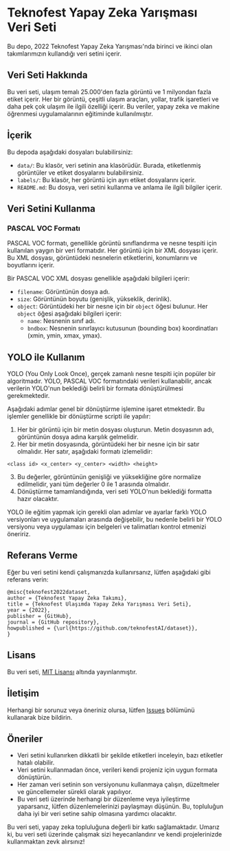 # Teknofest Yapay Zeka Yarışması Veri Seti

Bu depo, 2022 Teknofest Yapay Zeka Yarışması'nda birinci ve ikinci olan takımlarımızın kullandığı veri setini içerir.

## Veri Seti Hakkında

Bu veri seti, ulaşım temalı 25.000'den fazla görüntü ve 1 milyondan fazla etiket içerir. Her bir görüntü, çeşitli ulaşım araçları, yollar, trafik işaretleri ve daha pek çok ulaşım ile ilgili özelliği içerir. Bu veriler, yapay zeka ve makine öğrenmesi uygulamalarının eğitiminde kullanılmıştır.

## İçerik

Bu depoda aşağıdaki dosyaları bulabilirsiniz:

- `data/`: Bu klasör, veri setinin ana klasörüdür. Burada, etiketlenmiş görüntüler ve etiket dosyalarını bulabilirsiniz.
- `labels/`: Bu klasör, her görüntü için ayrı etiket dosyalarını içerir.
- `README.md`: Bu dosya, veri setini kullanma ve anlama ile ilgili bilgiler içerir.

## Veri Setini Kullanma

### PASCAL VOC Formatı

PASCAL VOC formatı, genellikle görüntü sınıflandırma ve nesne tespiti için kullanılan yaygın bir veri formatıdır. Her görüntü için bir XML dosyası içerir. Bu XML dosyası, görüntüdeki nesnelerin etiketlerini, konumlarını ve boyutlarını içerir.

Bir PASCAL VOC XML dosyası genellikle aşağıdaki bilgileri içerir:

- `filename`: Görüntünün dosya adı.
- `size`: Görüntünün boyutu (genişlik, yükseklik, derinlik).
- `object`: Görüntüdeki her bir nesne için bir `object` öğesi bulunur. Her `object` öğesi aşağıdaki bilgileri içerir:
  - `name`: Nesnenin sınıf adı.
  - `bndbox`: Nesnenin sınırlayıcı kutusunun (bounding box) koordinatları (xmin, ymin, xmax, ymax).

## YOLO ile Kullanım

YOLO (You Only Look Once), gerçek zamanlı nesne tespiti için popüler bir algoritmadır. YOLO, PASCAL VOC formatındaki verileri kullanabilir, ancak verilerin YOLO'nun beklediği belirli bir formata dönüştürülmesi gerekmektedir. 

Aşağıdaki adımlar genel bir dönüştürme işlemine işaret etmektedir. Bu işlemler genellikle bir dönüştürme scripti ile yapılır:

1. Her bir görüntü için bir metin dosyası oluşturun. Metin dosyasının adı, görüntünün dosya adına karşılık gelmelidir.
2. Her bir metin dosyasında, görüntüdeki her bir nesne için bir satır olmalıdır. Her satır, aşağıdaki formatı izlemelidir:
```
<class id> <x_center> <y_center> <width> <height>
```

3. Bu değerler, görüntünün genişliği ve yüksekliğine göre normalize edilmelidir, yani tüm değerler 0 ile 1 arasında olmalıdır.
4. Dönüştürme tamamlandığında, veri seti YOLO'nun beklediği formatta hazır olacaktır.

YOLO ile eğitim yapmak için gerekli olan adımlar ve ayarlar farklı YOLO versiyonları ve uygulamaları arasında değişebilir, bu nedenle belirli bir YOLO versiyonu veya uygulaması için belgeleri ve talimatları kontrol etmenizi öneririz.



## Referans Verme

Eğer bu veri setini kendi çalışmanızda kullanırsanız, lütfen aşağıdaki gibi referans verin:

```
@misc{teknofest2022dataset,
author = {Teknofest Yapay Zeka Takımı},
title = {Teknofest Ulaşımda Yapay Zeka Yarışması Veri Seti},
year = {2022},
publisher = {GitHub},
journal = {GitHub repository},
howpublished = {\url{https://github.com/teknofestAI/dataset}},
}
```


## Lisans

Bu veri seti, [MIT Lisansı](LICENSE) altında yayınlanmıştır.

## İletişim

Herhangi bir sorunuz veya öneriniz olursa, lütfen [Issues](https://github.com/teknofestAI/dataset/issues) bölümünü kullanarak bize bildirin.

## Öneriler

- Veri setini kullanırken dikkatli bir şekilde etiketleri inceleyin, bazı etiketler hatalı olabilir.
- Veri setini kullanmadan önce, verileri kendi projeniz için uygun formata dönüştürün.
- Her zaman veri setinin son versiyonunu kullanmaya çalışın, düzeltmeler ve güncellemeler sürekli olarak yapılıyor.
- Bu veri seti üzerinde herhangi bir düzenleme veya iyileştirme yaparsanız, lütfen düzenlemelerinizi paylaşmayı düşünün. Bu, topluluğun daha iyi bir veri setine sahip olmasına yardımcı olacaktır.

Bu veri seti, yapay zeka topluluğuna değerli bir katkı sağlamaktadır. Umarız ki, bu veri seti üzerinde çalışmak sizi heyecanlandırır ve kendi projelerinizde kullanmaktan zevk alırsınız!
